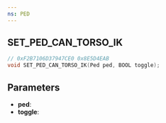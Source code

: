 ```yaml
---
ns: PED
---
```

## SET_PED_CAN_TORSO_IK

```c
// 0xF2B7106D37947CE0 0x8E5D4EAB
void SET_PED_CAN_TORSO_IK(Ped ped, BOOL toggle);
```


## Parameters
* **ped**: 
* **toggle**: 

